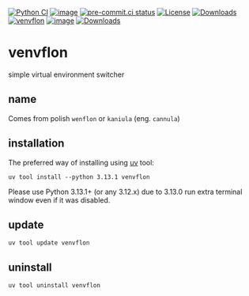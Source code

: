 [![Python CI](https://github.com/emcek/venvflon/actions/workflows/python-ci.yml/badge.svg?branch=master)](https://github.com/emcek/venvflon/actions/workflows/python-ci.yml)
[![image](https://img.shields.io/badge/pypi-v0.4.1-blue.svg)](https://pypi.org/project/venvflon/)
[![pre-commit.ci status](https://results.pre-commit.ci/badge/github/emcek/venvflon/master.svg)](https://results.pre-commit.ci/latest/github/emcek/venvflon/master)
[![License](https://img.shields.io/badge/License-MIT-blue.svg)](./LICENSE)
[![Downloads](https://img.shields.io/github/downloads/emcek/venvflon/total?label=Downloads)](https://github.com/emcek/venvflon/releases)
[![venvflon](https://snyk.io/advisor/python/venvflon/badge.svg)](https://snyk.io/advisor/python/venvflon)
[![image](https://img.shields.io/badge/python-3.9%20%7C%203.10%20%7C%203.11%20%7C%203.12%20%7C%203.13-blue.svg)](https://github.com/emcek/venvflon)
[![Downloads](https://static.pepy.tech/badge/venvflon)](https://pepy.tech/project/venvflon)

# venvflon
simple virtual environment switcher

## name
Comes from polish `wenflon` or `kaniula` (eng. `cannula`)

## installation
The preferred way of installing using [uv](https://github.com/astral-sh/uv) tool:
``` console
uv tool install --python 3.13.1 venvflon
```
Please use Python 3.13.1+ (or any 3.12.x) due to 3.13.0 run extra terminal window even if it was disabled.

## update
``` console
uv tool update venvflon
```

## uninstall
``` console
uv tool uninstall venvflon
```

